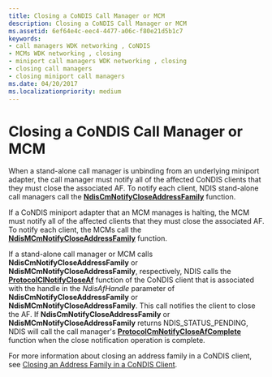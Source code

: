 ```yaml
---
title: Closing a CoNDIS Call Manager or MCM
description: Closing a CoNDIS Call Manager or MCM
ms.assetid: 6ef64e4c-eec4-4477-a06c-f80e21d5b1c7
keywords:
- call managers WDK networking , CoNDIS
- MCMs WDK networking , closing
- miniport call managers WDK networking , closing
- closing call managers
- closing miniport call managers
ms.date: 04/20/2017
ms.localizationpriority: medium
---
```


# Closing a CoNDIS Call Manager or MCM





When a stand-alone call manager is unbinding from an underlying miniport adapter, the call manager must notify all of the affected CoNDIS clients that they must close the associated AF. To notify each client, NDIS stand-alone call managers call the [**NdisCmNotifyCloseAddressFamily**](https://docs.microsoft.com/windows-hardware/drivers/ddi/ndis/nf-ndis-ndiscmnotifycloseaddressfamily) function.

If a CoNDIS miniport adapter that an MCM manages is halting, the MCM must notify all of the affected clients that they must close the associated AF. To notify each client, the MCMs call the [**NdisMCmNotifyCloseAddressFamily**](https://docs.microsoft.com/windows-hardware/drivers/ddi/ndis/nf-ndis-ndismcmnotifycloseaddressfamily) function.

If a stand-alone call manager or MCM calls **NdisCmNotifyCloseAddressFamily** or **NdisMCmNotifyCloseAddressFamily**, respectively, NDIS calls the [**ProtocolClNotifyCloseAf**](https://docs.microsoft.com/windows-hardware/drivers/ddi/ndis/nc-ndis-protocol_cl_notify_close_af) function of the CoNDIS client that is associated with the handle in the *NdisAfHandle* parameter of **NdisCmNotifyCloseAddressFamily** or **NdisMCmNotifyCloseAddressFamily**. This call notifies the client to close the AF. If **NdisCmNotifyCloseAddressFamily** or **NdisMCmNotifyCloseAddressFamily** returns NDIS\_STATUS\_PENDING, NDIS will call the call manager's [**ProtocolCmNotifyCloseAfComplete**](https://docs.microsoft.com/windows-hardware/drivers/ddi/ndis/nc-ndis-protocol_cm_notify_close_af_complete) function when the close notification operation is complete.

For more information about closing an address family in a CoNDIS client, see [Closing an Address Family in a CoNDIS Client](closing-an-address-family-in-a-condis-client.md).

 

 





